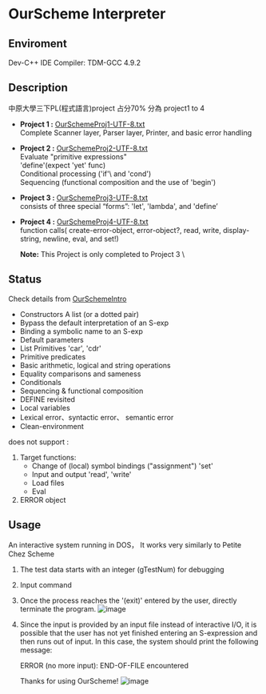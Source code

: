 # OurScheme Interpreter
## Enviroment
   Dev-C++ IDE
   Compiler: TDM-GCC 4.9.2
## Description
中原大學三下PL(程式語言)project 占分70% 分為 project1 to 4  
   - **Project 1 :** [OurSchemeProj1-UTF-8.txt](doc/OurSchemeProj1-UTF-8.txt) \
     Complete Scanner layer, Parser layer, Printer, and basic error handling
   - **Project 2 :** [OurSchemeProj2-UTF-8.txt](doc/OurSchemeProj2-UTF-8.txt)\
     Evaluate "primitive expressions" \
     'define'(expect 'yet' func) \
     Conditional processing ('if'\ and 'cond') \
     Sequencing (functional composition and the use of 'begin') 
   - **Project 3 :** [OurSchemeProj3-UTF-8.txt](doc/OurSchemeProj3-UTF-8.txt)\
     consists of three special “forms”: 'let', 'lambda', and 'define’
   - **Project 4 :** [OurSchemeProj4-UTF-8.txt](doc/OurSchemeProj4-UTF-8.txt)\
     function calls( create-error-object, error-object?,
     read, write, display-string, newline, eval, and set!)

     **Note:** This Project is only completed to Project 3 \
## Status
Check details from [OurSchemeIntro](doc/OurSchemeIntro.doc)
   - Constructors
     A list (or a dotted pair)
   - Bypass the default interpretation of an S-exp
   - Binding a symbolic name to an S-exp
   - Default parameters
   - List Primitives
     'car', 'cdr'
   - Primitive predicates
   - Basic arithmetic, logical and string operations
   - Equality comparisons and sameness
   - Conditionals
   - Sequencing & functional composition
   - DEFINE revisited
   - Local variables
   - Lexical error、syntactic error、 semantic error
   - Clean-environment
   
   does not support :

   1. Target functions:
      - Change of (local) symbol bindings ("assignment")
        'set'
      - Input and output
        'read', 'write'
      - Load files
      - Eval
   3. ERROR object
## Usage
An interactive system running in DOS， It works very similarly to Petite Chez Scheme
   1. The test data starts with an integer (gTestNum) for debugging
   2. Input command
   3. Once the process reaches the '(exit)' entered by the user, directly terminate the program.
      ![image](https://github.com/user-attachments/assets/4dbf627e-ddbe-4b4f-b8f4-c040df3a8c1a)

   4. Since the input is provided by an input file instead of interactive I/O, it is possible that the user has not yet finished entering an S-expression and then runs out of input. In this case, the system should print the following message: 
     
       ERROR (no more input): END-OF-FILE encountered
       
       Thanks for using OurScheme!
       ![image](https://github.com/user-attachments/assets/2829a4ad-db1c-4ff9-a3f7-5a5d1355b5a6)



